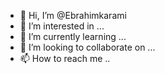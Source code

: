 - 👋 Hi, I’m @Ebrahimkarami
- 👀 I’m interested in ...
- 🌱 I’m currently learning ...
- 💞️ I’m looking to collaborate on ...
- 📫 How to reach me ..

<!---
Ebrahimkarami/Ebrahimkarami is a ✨ special ✨ repository because its `README.md` (this file) appears on your GitHub profile.
You can click the Preview link to take a look at your changes.
--->
